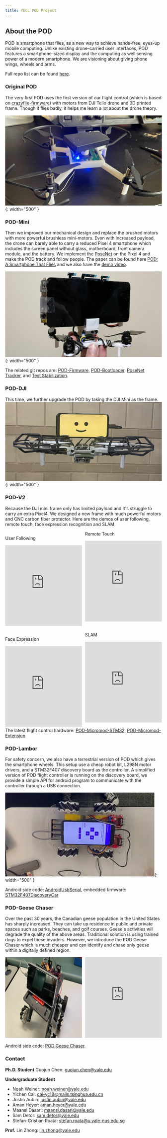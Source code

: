 ```yaml
---
title: YECL POD Project
---
```


## About the POD

POD is smartphone that flies, as a new way to achieve hands-free, eyes-up mobile computing. Unlike existing drone-carried user interfaces, POD features a smartphone-sized display and the computing as well sensing power of a modern smartphone. We are visioning about giving phone wings, wheels and arms.

Full repo list can be found [here](https://github.com/yecl-pod).

### Original POD
The very first POD uses the first version of our flight control (which is based on [crazyflie-firmware](https://github.com/bitcraze/crazyflie-firmware)) with motors from DJI Tello drone and 3D printed frame. Though it flies badly, it helps me learn a lot about the drone theory.

![POD-v0](./assets/images/POD-o.png){: width="500" }

### POD-Mini
Then we improved our mechanical design and replace the brushed motors with more powerful brushless mini-motors. Even with increased payload, the drone can barely able to carry a reduced Pixel 4 smartphone which includes the screen panel without glass, motherboard, front camera module, and the battery. We implement the [PoseNet](https://github.com/tensorflow/tfjs-models/tree/master/posenet) on the Pixel 4 and make the POD track and follow people. The paper can be found here [POD: A Smartphone That Flies](https://dl.acm.org/doi/10.1145/3469259.3470490) and we also have the [demo video](https://youtu.be/_ZVm9seYu1o).

![POD-v1](./assets/images/POD-v1.jpg){: width="500" }

The related git repos are: [POD-Firmware](https://github.com/yecl-pod/POD-Firmware), [POD-Bootloader](https://github.com/yecl-pod/POD-Bootloader), [PoseNet Tracker](https://github.com/flyingphone/posenet_tracker), and [Text Stabilization](https://github.com/yecl-pod/text_stabilization).

### POD-DJI
This time, we further upgrade the POD by taking the DJI Mini as the frame.
![POD-DJI](./assets/images/POD-dji.png){: width="500" }

### POD-V2
Because the DJI mini frame only has limited payload and it's struggle to carry an extra Pixel4. We designed a new frame with much powerful motors and CNC carbon fiber protector. Here are the demos of user following, remote touch, face expression recognition and SLAM.

<div style="width: 100%;">
    <div style="width: 49%; float: left;">
        <p>User Following</p>
        <iframe width="100%" height="260" src="https://www.youtube.com/embed/PLPfVkxYiHA" frameborder="0" allow="autoplay; encrypted-media" allowfullscreen></iframe>
    </div>
    <div style="margin-left: 51%;">
        <p>Remote Touch</p>
        <iframe width="100%" height="260" src="https://www.youtube.com/embed/V_BHK-Vx3G4" frameborder="0" allow="autoplay; encrypted-media" allowfullscreen></iframe>
    </div>
</div>
<br>
<div style="width: 100%;">
    <div style="width: 49%; float: left;">
        <p>Face Expression</p>
        <iframe width="100%" height="260" src="https://www.youtube.com/embed/jAiynajOMy4" frameborder="0" allow="autoplay; encrypted-media" allowfullscreen></iframe>
    </div>
    <div style="margin-left: 51%;">
        <p>SLAM</p>
        <iframe width="100%" height="260" src="https://www.youtube.com/embed/ejYz3srs5e8" frameborder="0" allow="autoplay; encrypted-media" allowfullscreen></iframe>
    </div>
</div>

The latest flight control hardware: [POD-Micromod-STM32](https://github.com/yecl-pod/POD-Micromod-STM32), [POD-Micromod-Extension](https://github.com/yecl-pod/POD-Micromod-Extension)

### POD-Lambor
For safety concern, we also have a terrestrial version of POD which gives the smartphone wheels. This setup use a cheap robot kit, L298N motor drivers, and a STM32F407 discovery board as the controller. A simplified version of POD flight controller is running on the discovery board, we provide a simple API for android program to communicate with the controller through a USB connection.

![Lambor](./assets/images/lambor.webp){: width="500" }

Android side code:
[AndroidUsbSerial](https://github.com/yecl-pod/AndroidUsbSerial), embedded firmware: [STM32F407DiscoveryCar](https://github.com/yecl-pod/STM32F407DiscoveryCar)

### POD-Geese Chaser
Over the past 30 years, the Canadian geese population in the United States has sharply increased. They can take up residence in public and private spaces such as parks, beaches, and golf courses. Geese's activities will degrade the quality of the above areas. Traditional solution is using trained dogs to expel these invaders. However, we introduce the POD Geese Chaser which is much cheaper and can identify and chase only geese within a digitally defined region.

<div style="width: 100%;">
    <div style="width: 49%; float: left;">
        <img src="./assets/images/POD-geeseChaser.jpg" width="100%" height = "260">
    </div>
    <div style="margin-left: 51%;">
        <iframe width="100%" height = "260" src="https://www.youtube.com/embed/7vzYMXZFKa4" frameborder="0" allow="autoplay; encrypted-media" allowfullscreen></iframe>
    </div>
</div>

Android side code: [POD Geese Chaser](https://https://github.com/yecl-pod/POD-Geese-Chaser).


### Contact
**Ph.D. Student** Guojun Chen: <guojun.chen@yale.edu>

**Undergraduate Student**
- Noah Weiner: <noah.weiner@yale.edu>
- Yichen Cai: <cai-yc18@mails.tsinghua.edu.cn>
- Justin Aubin: <justin.aubin@yale.edu>
- Aman Heyer: <aman.heyer@yale.edu>
- Maansi Dasari: <maansi.dasari@yale.edu>
- Sam Detor: <sam.detor@yale.edu>
- Stefan-Cristian Roata: <stefan.roata@u.yale-nus.edu.sg>

**Prof.**  Lin Zhong: <lin.zhong@yale.edu>